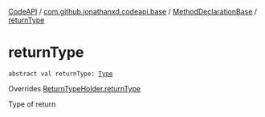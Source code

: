 [CodeAPI](../../index.md) / [com.github.jonathanxd.codeapi.base](../index.md) / [MethodDeclarationBase](index.md) / [returnType](.)

# returnType

`abstract val returnType: `[`Type`](http://docs.oracle.com/javase/6/docs/api/java/lang/reflect/Type.html)

Overrides [ReturnTypeHolder.returnType](../-return-type-holder/return-type.md)

Type of return

